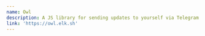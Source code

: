 ```yaml
---
name: Owl
description: A JS library for sending updates to yourself via Telegram.
link: 'https://owl.elk.sh'
---
```


